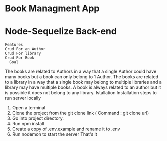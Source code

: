 # Book Managment App
# Node-Sequelize Back-end
    Features
    Crud For an Author
    Crud For library
    Crud For Book
      Goal
The books are related to Authors in a way that a single Author could have many
books but a book can only belong to 1 Author. The books are related to a library in a way that a
single book may belong to multiple libraries and a library may have multiple books. A book is
always related to an author but it is possible it does not belong to any library.
     Istallation
Installation steps to run server locally
1. Open a terminal
2. Clone the project from the git clone link ( Command : git clone url)
3. Go into project directory.
4. Run npm install
5. Create a copy of .env.example and rename it to .env
6. Run nodemon to start the server
That's it

